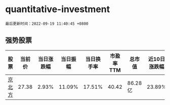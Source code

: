 # quantitative-investment

`最后更新时间：2022-09-19 11:40:45 +0800`

## 强势股票

|股票|当前价|当日涨跌幅|当日振幅|当日换手率|市盈率TTM|总市值|近10日涨跌幅|
|----|----|----|----|----|----|----|----|
|[京北方](https://xueqiu.com/S/SZ002987)|27.38|2.93%|11.09%|17.51%|40.42|86.28亿|23.89%|
